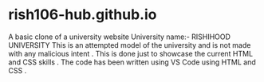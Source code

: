 # rish106-hub.github.io
A basic clone of a university website 
University name:- RISHIHOOD UNIVERSITY
This is an attempted model of the university and is not made with any malicious intent . This is done just to showcase the current HTML and CSS skills . 
The code has been written using VS Code using HTML and CSS . 
